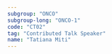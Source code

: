 ```yaml
---
subgroup: "ONCO"
subgroup-long: "ONCO-1"
code: "CT02"
tag: "Contributed Talk Speaker"
name: "Tatiana Miti"
---
```

